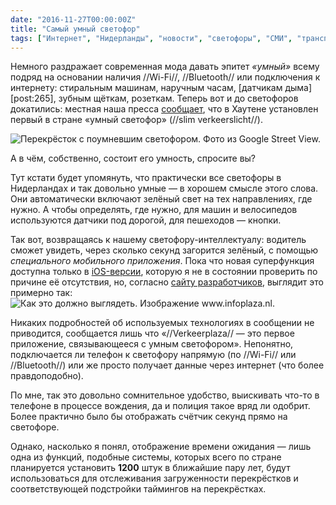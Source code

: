 ```yaml
---
date: "2016-11-27T00:00:00Z"
title: "Самый умный светофор"
tags: ["Интернет", "Нидерланды", "новости", "светофоры", "СМИ", "транспорт", "Хаутен"]
---
```


Немного раздражает современная мода давать эпитет *«умный»* всему подряд на основании наличия //Wi-Fi//, //Bluetooth// или подключения к интернету: стиральным машинам, наручным часам, [датчикам дыма][post:265], зубным щёткам, розеткам. Теперь вот и до светофоров докатились: местная наша пресса [сообщает](http://www.trefpunthouten.nl/nieuws/algemeen/46927/een-slim-stoplicht-voor-de-staart), что в Хаутене установлен первый в стране «умный светофор» (//slim verkeerslicht//).

<!--more-->

![](img:1.bp.blogspot.com/-fAmNTgh_Xvs/WDrCLjmjWBI/AAAAAAAAoVc/Fm3jK0UypYkNZxz_DOEYZJzdX81ACWOwwCPcB/s1600/slim-verkeerslicht-houten.picasaweb.jpg:a "Перекрёсток с поумневшим светофором. Фото из Google Street View.")

А в чём, собственно, состоит его умность, спросите вы?

Тут кстати будет упомянуть, что практически все светофоры в Нидерландах и так довольно умные — в хорошем смысле этого слова. Они автоматически включают зелёный свет на тех направлениях, где нужно. А чтобы определять, где нужно, для машин и велосипедов используются датчики под дорогой, для пешеходов — кнопки.

Так вот, возвращаясь к нашему светофору-интеллектуалу: водитель сможет увидеть, через сколько секунд загорится зелёный, с помощью *специального мобильного приложения*. Пока что новая суперфункция доступна только в [iOS-версии](https://itunes.apple.com/nl/app/verkeerplaza-verkeersinformatie/id510339308), которую я не в состоянии проверить по причине её отсутствия, но, согласно [сайту разработчиков](http://www.infoplaza.nl/archives/2420/), выглядит это примерно так:
![](img:3.bp.blogspot.com/-egBDZPkVLgw/WDrFK8SbQMI/AAAAAAAAoVw/aePL_T1cvLo4mHVUq2YBMWP43l4VInrFwCPcB/s1600/verkeersplaza-app.picasaweb.jpg:a "Как это должно выглядеть. Изображение www.infoplaza.nl.")

Никаких подробностей об используемых технологиях в сообщении не приводится, сообщается лишь что «//Verkeerplaza// — это первое приложение, связывающееся с умным светофором». Непонятно, подключается ли телефон к светофору напрямую (по //Wi-Fi// или //Bluetooth//) или же просто получает данные через интернет (что более правдоподобно).

По мне, так это довольно сомнительное удобство, выискивать что-то в телефоне в процессе вождения, да и полиция такое вряд ли одобрит. Более практично было бы отображать счётчик секунд прямо на светофоре.

Однако, насколько я понял, отображение времени ожидания — лишь одна из функций, подобные системы, которых всего по стране планируется установить **1200** штук в ближайшие пару лет, будут использоваться для отслеживания загруженности перекрёстков и соответствующей подстройки таймингов на перекрёстках.
